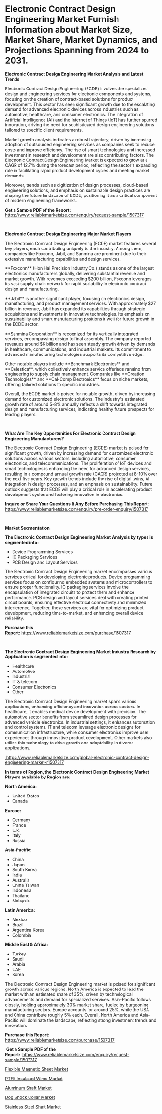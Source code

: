 <p><h1>Electronic Contract Design Engineering Market Furnish Information about Market Size, Market Share, Market Dynamics, and Projections Spanning from 2024 to 2031.</h1></p><p><strong>Electronic Contract Design Engineering Market Analysis and Latest Trends</strong></p>
<p><p>Electronic Contract Design Engineering (ECDE) involves the specialized design and engineering services for electronic components and systems, focusing on the creation of contract-based solutions for product development. This sector has seen significant growth due to the escalating demand for advanced electronic devices across industries such as automotive, healthcare, and consumer electronics. The integration of Artificial Intelligence (AI) and the Internet of Things (IoT) has further spurred innovation, driving the need for sophisticated design engineering solutions tailored to specific client requirements.</p><p>Market growth analysis indicates a robust trajectory, driven by increasing adoption of outsourced engineering services as companies seek to reduce costs and improve efficiency. The rise of smart technologies and increased investment in research and development are also contributing factors. The Electronic Contract Design Engineering Market is expected to grow at a CAGR of 12.7% during the forecast period, reflecting the sector's expanding role in facilitating rapid product development cycles and meeting market demands.</p><p>Moreover, trends such as digitization of design processes, cloud-based engineering solutions, and emphasis on sustainable design practices are shaping the future landscape of ECDE, positioning it as a critical component of modern engineering frameworks.</p></p>
<p><strong>Get a Sample PDF of the Report:&nbsp;</strong> <a href="https://www.reliablemarketsize.com/enquiry/request-sample/1507317?utm_campaign=1133&utm_medium=2&utm_source=Github&utm_content=ia&utm_term=27122024&utm_id=electronic-contract-design-engineering">https://www.reliablemarketsize.com/enquiry/request-sample/1507317</a></p>
<p>&nbsp;</p>
<p><strong>Electronic Contract Design Engineering Major Market Players</strong></p>
<p><p>The Electronic Contract Design Engineering (ECDE) market features several key players, each contributing uniquely to the industry. Among them, companies like Foxconn, Jabil, and Sanmina are prominent due to their extensive manufacturing capabilities and design services.</p><p>**Foxconn** (Hon Hai Precision Industry Co.) stands as one of the largest electronics manufacturers globally, delivering substantial revenue and market growth. With revenues exceeding $200 billion, Foxconn leverages its vast supply chain network for rapid scalability in electronic contract design and manufacturing.</p><p>**Jabil** is another significant player, focusing on electronics design, manufacturing, and product management services. With approximately $27 billion in revenue, Jabil has expanded its capabilities through strategic acquisitions and investments in innovative technologies. Its emphasis on sustainability and smart manufacturing positions it well for future growth in the ECDE sector.</p><p>**Sanmina Corporation** is recognized for its vertically integrated services, encompassing design to final assembly. The company reported revenues around $6 billion and has seen steady growth driven by demands in healthcare, communications, and industrial markets. Its commitment to advanced manufacturing technologies supports its competitive edge.</p><p>Other notable players include **Benchmark Electronics** and **Celestica**, which collectively enhance service offerings ranging from engineering to supply chain management. Companies like **Creation Technologies** and **Cal-Comp Electronics** focus on niche markets, offering tailored solutions to specific industries.</p><p>Overall, the ECDE market is poised for notable growth, driven by increasing demand for customized electronic solutions. The industry's estimated growth rate of around 5-8% annually reflects a shift towards integrated design and manufacturing services, indicating healthy future prospects for leading players.</p></p>
<p>&nbsp;</p>
<p><strong>What Are The Key Opportunities For Electronic Contract Design Engineering Manufacturers?</strong></p>
<p><p>The Electronic Contract Design Engineering (ECDE) market is poised for significant growth, driven by increasing demand for customized electronic solutions across various sectors, including automotive, consumer electronics, and telecommunications. The proliferation of IoT devices and smart technologies is enhancing the need for advanced design services, resulting in a compound annual growth rate (CAGR) projected at 8-10% over the next five years. Key growth trends include the rise of digital twins, AI integration in design processes, and an emphasis on sustainability. Future outlook suggests that ECDE will play a critical role in accelerating product development cycles and fostering innovation in electronics.</p></p>
<p><strong>Inquire or Share Your Questions If Any Before Purchasing This Report:</strong> <a href="https://www.reliablemarketsize.com/enquiry/pre-order-enquiry/1507317?utm_campaign=1133&utm_medium=2&utm_source=Github&utm_content=ia&utm_term=27122024&utm_id=electronic-contract-design-engineering">https://www.reliablemarketsize.com/enquiry/pre-order-enquiry/1507317</a></p>
<p>&nbsp;</p>
<p><strong>Market Segmentation</strong></p>
<p><strong>The Electronic Contract Design Engineering Market Analysis by types is segmented into:</strong></p>
<p><ul><li>Device Programming Services</li><li>IC Packaging Services</li><li>PCB Design and Layout Services</li></ul></p>
<p><p>The Electronic Contract Design Engineering market encompasses various services critical for developing electronic products. Device programming services focus on configuring embedded systems and microcontrollers to ensure proper functionality. IC packaging services involve the encapsulation of integrated circuits to protect them and enhance performance. PCB design and layout services deal with creating printed circuit boards, ensuring effective electrical connectivity and minimized interference. Together, these services are vital for optimizing product development, reducing time-to-market, and enhancing overall device reliability.</p></p>
<p><strong>Purchase this Report:&nbsp;</strong><a href="https://www.reliablemarketsize.com/purchase/1507317?utm_campaign=1133&utm_medium=2&utm_source=Github&utm_content=ia&utm_term=27122024&utm_id=electronic-contract-design-engineering">https://www.reliablemarketsize.com/purchase/1507317</a></p>
<p>&nbsp;</p>
<p><strong>The Electronic Contract Design Engineering Market Industry Research by Application is segmented into:</strong></p>
<p><ul><li>Healthcare</li><li>Automotive</li><li>Industrial</li><li>IT & telecom</li><li>Consumer Electronics</li><li>Other</li></ul></p>
<p><p>The Electronic Contract Design Engineering market spans various applications, enhancing efficiency and innovation across sectors. In healthcare, it enables medical device development with precision. The automotive sector benefits from streamlined design processes for advanced vehicle electronics. In industrial settings, it enhances automation and control systems. IT and telecom leverage electronic designs for communication infrastructure, while consumer electronics improve user experiences through innovative product development. Other markets also utilize this technology to drive growth and adaptability in diverse applications.</p></p>
<p><a href="https://www.reliablemarketsize.com/global-electronic-contract-design-engineering-market-r1507317?utm_campaign=1133&utm_medium=2&utm_source=Github&utm_content=ia&utm_term=27122024&utm_id=electronic-contract-design-engineering">&nbsp;https://www.reliablemarketsize.com/global-electronic-contract-design-engineering-market-r1507317</a></p>
<p><strong>In terms of Region, the Electronic Contract Design Engineering Market Players available by Region are:</strong></p>
<p>
    <p> <strong> North America: </strong>
        <ul>
            <li>United States</li>
            <li>Canada</li>
        </ul>
        </p> 
    <p> <strong> Europe: </strong>
        <ul>
            <li>Germany</li>
            <li>France</li>
            <li>U.K.</li>
            <li>Italy</li>
            <li>Russia</li>
        </ul>
        </p> 
    <p> <strong> Asia-Pacific: </strong>
        <ul>
            <li>China</li>
            <li>Japan</li>
            <li>South Korea</li>
            <li>India</li>
            <li>Australia</li>
            <li>China Taiwan</li>
            <li>Indonesia</li>
            <li>Thailand</li>
            <li>Malaysia</li>
        </ul>
        </p> 
    <p> <strong> Latin America: </strong>
        <ul>
            <li>Mexico</li>
            <li>Brazil</li>
            <li>Argentina Korea</li>
            <li>Colombia</li>
        </ul>
        </p> 
    <p> <strong> Middle East & Africa: </strong>
        <ul>
            <li>Turkey</li>
            <li>Saudi</li>
            <li>Arabia</li>
            <li>UAE</li>
            <li>Korea</li>
        </ul>
    </p>
    </p>
<p><p>The Electronic Contract Design Engineering market is poised for significant growth across various regions. North America is expected to lead the market with an estimated share of 35%, driven by technological advancements and demand for specialized services. Asia-Pacific follows closely, holding approximately 30% market share, fueled by burgeoning manufacturing sectors. Europe accounts for around 25%, while the USA and China contribute roughly 5% each. Overall, North America and Asia-Pacific will dominate the landscape, reflecting strong investment trends and innovation.</p></p>
<p><strong>Purchase this Report: </strong><a href="https://www.reliablemarketsize.com/purchase/1507317?utm_campaign=1133&utm_medium=2&utm_source=Github&utm_content=ia&utm_term=27122024&utm_id=electronic-contract-design-engineering">https://www.reliablemarketsize.com/purchase/1507317</a></p>
<p>&nbsp;<strong>Get a Sample PDF of the Report:&nbsp;&nbsp;</strong><a href="https://www.reliablemarketsize.com/enquiry/request-sample/1507317?utm_campaign=1133&utm_medium=2&utm_source=Github&utm_content=ia&utm_term=27122024&utm_id=electronic-contract-design-engineering">https://www.reliablemarketsize.com/enquiry/request-sample/1507317</a></p>
<p><strong></strong></p>
<p><p><a href="https://www.linkedin.com/pulse/market-insights-evaluating-competitors-flexible-magnetic-sheet-avnye?utm_campaign=1133&utm_medium=2&utm_source=Github&utm_content=ia&utm_term=27122024&utm_id=electronic-contract-design-engineering">Flexible Magnetic Sheet Market</a></p><p><a href="https://www.linkedin.com/pulse/ptfe-insulated-wires-market-study-creating-business-environment-lqunf?utm_campaign=1133&utm_medium=2&utm_source=Github&utm_content=ia&utm_term=27122024&utm_id=electronic-contract-design-engineering">PTFE Insulated Wires Market</a></p><p><a href="https://www.linkedin.com/pulse/aluminum-shaft-market-size-competitive-differentiation-expected-1c2fe?utm_campaign=1133&utm_medium=2&utm_source=Github&utm_content=ia&utm_term=27122024&utm_id=electronic-contract-design-engineering">Aluminum Shaft Market</a></p><p><a href="https://www.linkedin.com/pulse/analyzing-hashub-gbd8f?utm_campaign=1133&utm_medium=2&utm_source=Github&utm_content=ia&utm_term=27122024&utm_id=electronic-contract-design-engineering">Dog Shock Collar Market</a></p><p><a href="https://www.linkedin.com/pulse/stainless-steel-shaft-market-matrix-applications-types-cagr-growth-mjlef?utm_campaign=1133&utm_medium=2&utm_source=Github&utm_content=ia&utm_term=27122024&utm_id=electronic-contract-design-engineering">Stainless Steel Shaft Market</a></p></p>